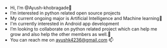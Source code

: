 -  Hi, I’m @Ayush-khobragade👋
-  I’m interested in python related open source projects
-  My current ongoing major is Artificial Intelligence and Machine learning🌱
- I'm currently interested in Android app development
-  I’m looking to collaborate on python related project which can help me grow and also help the other members as well.🌱
-  You can reach me on ayushk4236@gmail.com 📫

<!---
Ayush-khobragade/Ayush-khobragade is a ✨ special ✨ repository because its `README.md` (this file) appears on your GitHub profile.
You can click the Preview link to take a look at your changes.
--->
